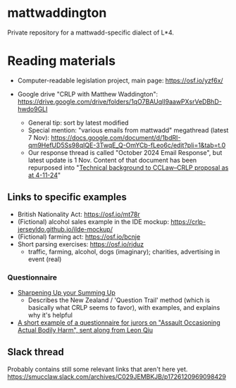 # mattwaddington

Private repository for a mattwadd-specific dialect of L*4.

# Reading materials

- Computer-readable legislation project, main page: <https://osf.io/yzf6x/>

- Google drive "CRLP with Matthew Waddington": <https://drive.google.com/drive/folders/1qO7BAUqlI9aawPXsrVeDBhD-hwdo9GLI>
  - General tip: sort by latest modified
  - Special mention: "various emails from mattwadd" megathread (latest 7 Nov): <https://docs.google.com/document/d/1bdRI-qm9HefUD5Ss98qIQE-3TwqE_Q-OmYCb-fLeo6c/edit?pli=1&tab=t.0>
  - Our response thread is called "October 2024 Email Response", but latest update is 1 Nov. Content of that document has been repurposed into "[Technical background to CCLaw–CRLP proposal as at 4-11-24](https://drive.google.com/file/d/1KdI_usifYqUDmUpRvCxJfj8utIU8hk8J/view?usp=drive_link)"

## Links to specific examples

- British Nationality Act: <https://osf.io/mt78r>
- (Fictional) alcohol sales example in the IDE mockup: <https://crlp-jerseyldo.github.io/ilde-mockup/>
- (Fictional) farming act: <https://osf.io/bcnje>
- Short parsing exercises: <https://osf.io/rjduz>
  - traffic, farming, alcohol, dogs (imaginary); charities, advertising in event (real)

### Questionnaire

- [Sharpening Up your Summing Up](https://supremecourt.nsw.gov.au/documents/Publications/Speeches/2016-Speeches/RAHulme_20160329_QTrails.pdf)
  - Describes the New Zealand / 'Question Trail' method (which is basically what CRLP seems to favor), with examples, and explains why it's helpful
- [A short example of a questionnaire for jurors on "Assault Occasioning Actual Bodily Harm", sent along from Leon Qiu](https://slack-files.com/T012Q6P08BY-F0858EU6J8Y-9fb05d409e)

## Slack thread

Probably contains still some relevant links that aren't here yet. <https://smucclaw.slack.com/archives/C029JEMBKJB/p1726120969098429>

